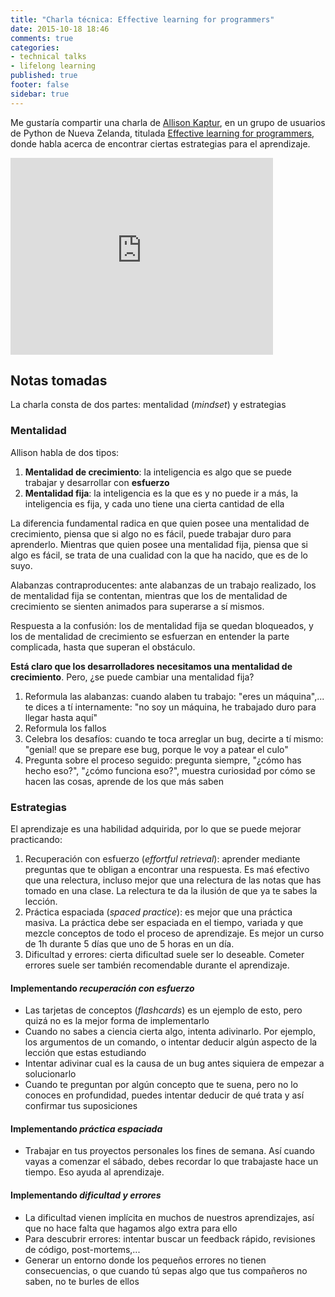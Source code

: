 ```yaml
---
title: "Charla técnica: Effective learning for programmers"
date: 2015-10-18 18:46
comments: true
categories: 
- technical talks
- lifelong learning
published: true
footer: false
sidebar: true
---
```


Me gustaría compartir una charla de [Allison Kaptur], en un grupo de usuarios
de Python de Nueva Zelanda, titulada [Effective learning for programmers],
donde habla acerca de encontrar ciertas estrategias para el aprendizaje.

<iframe width="420"
        height="315"
        src="https://www.youtube.com/embed/Mcc6JEhDSpo"
        frameborder="0"
        allowfullscreen></iframe>

<!-- more -->

## Notas tomadas

La charla consta de dos partes: mentalidad (*mindset*) y estrategias

### Mentalidad

Allison habla de dos tipos:

1. **Mentalidad de crecimiento**: la inteligencia es algo que se puede trabajar y
   desarrollar con **esfuerzo**
2. **Mentalidad fija**: la inteligencia es la que es y no puede ir a más, la
   inteligencia es fija, y cada uno tiene una cierta cantidad de ella

La diferencia fundamental radica en que quien posee una mentalidad de
crecimiento, piensa que si algo no es fácil, puede trabajar duro para
aprenderlo. Mientras que quien posee una mentalidad fija, piensa que si algo es
fácil, se trata de una cualidad con la que ha nacido, que es de lo suyo.

Alabanzas contraproducentes: ante alabanzas de un trabajo realizado, los de
mentalidad fija se contentan, mientras que los de mentalidad de crecimiento se
sienten animados para superarse a sí mismos.

Respuesta a la confusión: los de mentalidad fija se quedan bloqueados, y los de
mentalidad de crecimiento se esfuerzan en entender la parte complicada, hasta
que superan el obstáculo.

**Está claro que los desarrolladores necesitamos una mentalidad de
crecimiento**. Pero, ¿se puede cambiar una mentalidad fija?

1. Reformula las alabanzas: cuando alaben tu trabajo: "eres un máquina",... te
   dices a tí internamente: "no soy un máquina, he trabajado duro para llegar
hasta aquí"
2. Reformula los fallos
3. Celebra los desafíos: cuando te toca arreglar un bug, decirte a tí mismo:
   "genial! que se prepare ese bug, porque le voy a patear el culo"
4. Pregunta sobre el proceso seguido: pregunta siempre, "¿cómo has hecho eso?",
   "¿cómo funciona eso?", muestra curiosidad por cómo se hacen las cosas,
aprende de los que más saben

### Estrategias

El aprendizaje es una habilidad adquirida, por lo que se puede mejorar
practicando:

1. Recuperación con esfuerzo (*effortful retrieval*): aprender mediante
   preguntas que te obligan a encontrar una respuesta. Es maś efectivo que una
relectura, incluso mejor que una relectura de las notas que has tomado en una
clase. La relectura te da la ilusión de que ya te sabes la lección. 
2. Práctica espaciada (*spaced practice*): es mejor que una práctica masiva. La
   práctica debe ser espaciada en el tiempo, variada y que mezcle conceptos de
todo el proceso de aprendizaje. Es mejor un curso de 1h durante 5 días que uno
de 5 horas en un día. 
3. Dificultad y errores: cierta dificultad suele ser lo deseable. Cometer
   errores suele ser también recomendable durante el aprendizaje. 

#### Implementando *recuperación con esfuerzo*

- Las tarjetas de conceptos (*flashcards*) es un ejemplo de esto, pero quizá no
  es la mejor forma de implementarlo
- Cuando no sabes a ciencia cierta algo, intenta adivinarlo. Por ejemplo, los
  argumentos de un comando, o intentar deducir algún aspecto de la lección que
estas estudiando
- Intentar adivinar cual es la causa de un bug antes siquiera de empezar a
  solucionarlo
- Cuando te preguntan por algún concepto que te suena, pero no lo conoces en
  profundidad, puedes intentar deducir de qué trata y así confirmar tus
suposiciones

#### Implementando *práctica espaciada*

- Trabajar en tus proyectos personales los fines de semana. Así cuando vayas a
  comenzar el sábado, debes recordar lo que trabajaste hace un tiempo. Eso
ayuda al aprendizaje.

#### Implementando *dificultad y errores*

- La dificultad vienen implícita en muchos de nuestros aprendizajes, así que no
  hace falta que hagamos algo extra para ello
- Para descubrir errores: intentar buscar un feedback rápido, revisiones de
  código, post-mortems,...
- Generar un entorno donde los pequeños errores no tienen consecuencias, o que
  cuando tú sepas algo que tus compañeros no saben, no te burles de ellos

[Allison Kaptur]: http://akaptur.com/
[Effective learning for programmers]: https://www.youtube.com/embed/Mcc6JEhDSpo
